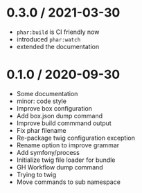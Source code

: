 0.3.0 / 2021-03-30
==================

* `phar:build` is CI friendly now
* introduced `phar:watch`
* extended the documentation

0.1.0 / 2020-09-30
==================

* Some documentation
* minor: code style
* Improve box configuration
* Add box.json dump command
* Improve build commmand output
* Fix phar filename
* Re-package twig configuration exception
* Rename option to improve grammar
* Add symfony/process
* Initialize twig file loader for bundle
* GH Workflow dump command
* Trying to twig
* Move commands to sub namespace
